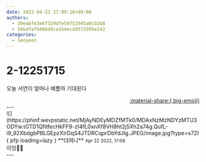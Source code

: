 ```yaml
---
date: 2022-04-22 17:09:16+09:00
authors:
  - 39eabfe3e6f329dfe50752945a0cb2b8
  - 56bdfafb606d9ce1b4ecdd572595e242
categories:
  - Seoyeon
---
```


# 2-12251715

<div class="post-container" markdown="1">
<div class="content-container md-sidebar__scrollwrap" markdown="1">

오늘 서연이 얼마나 예쁠까 기대된다

</div>
</div>

<div style="text-align: right;" markdown="1">
<a href="https://weverse.io/fromis9/fanpost/2-12251715" style="text-align: right;">:material-share:{.big-emoji}</a>
</div>
---

<div class="comments-container md-sidebar__scrollwrap" markdown="1">
<div class="comment" markdown="1">
<div class='id-container' markdown="1">
![](https://phinf.wevpstatic.net/MjAyNDEyMDZfMTk0/MDAxNzMzNDYzMTU3ODYw.tGTD1QfitfecHkFF9-zI4fL0xnXf8VH8ht2j5Xh2a74g.QufL-i9_92XbdgbPBLGEpzXIrDqS4JTDRCqprDbYdJIg.JPEG/image.jpg?type=s72){ pfp loading=lazy }
**<span class="artist">더여니</span>** <small>Apr 22 2022, 17:09</small><br>
</div>
<div class='comment-body' markdown="1">
이잉🫣💕
</div>
</div>
</div>
---
